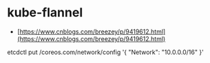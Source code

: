 # kube-flannel

- [https://www.cnblogs.com/breezey/p/9419612.html](https://www.cnblogs.com/breezey/p/9419612.html)

etcdctl put /coreos.com/network/config '{ "Network": "10.0.0.0/16" }'
